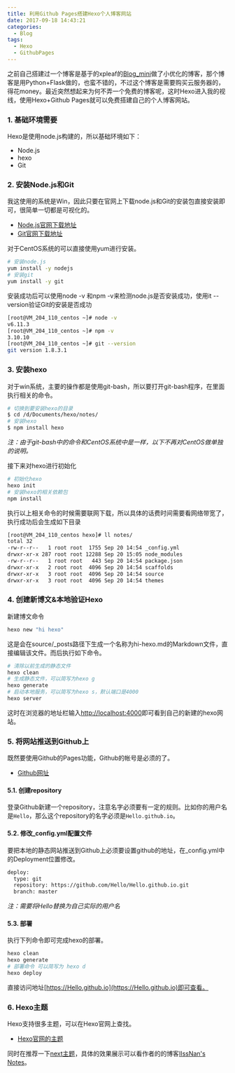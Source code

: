 ```yaml
---
title: 利用Github Pages搭建Hexo个人博客网站
date: 2017-09-18 14:43:21
categories:
  - Blog
tags:
  - Hexo
  - GithubPages
---
```

之前自己搭建过一个博客是基于的xpleaf的[Blog_mini](https://github.com/xpleaf/Blog_mini)做了小优化的博客，那个博客是用Python+Flask做的，也蛮不错的，不过这个博客是需要购买云服务器的，得花money。最近突然想起来为何不弄一个免费的博客呢，这时Hexo进入我的视线，使用Hexo+Github Pages就可以免费搭建自己的个人博客网站。

<!-- more -->

### 1. 基础环境需要
Hexo是使用node.js构建的，所以基础环境如下：
- Node.js
- hexo
- Git

### 2. 安装Node.js和Git
我这使用的系统是Win，因此只要在官网上下载node.js和Git的安装包直接安装即可，很简单一切都是可视化的。
- [Node.js官网下载地址](https://nodejs.org/en/)
- [Git官网下载地址](https://git-scm.com/downloads)

对于CentOS系统的可以直接使用yum进行安装。
```bash
# 安装node.js
yum install -y nodejs 
# 安装git
yum install -y git
```
安装成功后可以使用node -v 和npm -v来检测node.js是否安装成功，使用it --version验证Git的安装是否成功
```bash
[root@VM_204_110_centos ~]# node -v
v6.11.3
[root@VM_204_110_centos ~]# npm -v
3.10.10
[root@VM_204_110_centos ~]# git --version
git version 1.8.3.1
```
### 3. 安装hexo
对于win系统，主要的操作都是使用git-bash，所以要打开git-bash程序，在里面执行相关的命令。
```bash
# 切换到要安装hexo的目录
$ cd /d/Documents/hexo/notes/
# 安装hexo
$ npm install hexo
```
*注：由于git-bash中的命令和CentOS系统中是一样，以下不再对CentOS做单独的说明。*

接下来对hexo进行初始化
```bash
# 初始化hexo
hexo init
# 安装hexo的相关依赖包
npm install
```
执行以上相关命令的时候需要联网下载，所以具体的话费时间需要看网络带宽了，执行成功后会生成如下目录
```bash
[root@VM_204_110_centos hexo]# ll notes/
total 32
-rw-r--r--   1 root root  1755 Sep 20 14:54 _config.yml
drwxr-xr-x 287 root root 12288 Sep 20 15:05 node_modules
-rw-r--r--   1 root root   443 Sep 20 14:54 package.json
drwxr-xr-x   2 root root  4096 Sep 20 14:54 scaffolds
drwxr-xr-x   3 root root  4096 Sep 20 14:54 source
drwxr-xr-x   3 root root  4096 Sep 20 14:54 themes
```
### 4. 创建新博文&本地验证Hexo
新建博文命令
```bash
hexo new "hi hexo"
```
这是会在source/_posts路径下生成一个名称为hi-hexo.md的Markdown文件，直接编辑该文件。而后执行如下命令。
```bash
# 清除以前生成的静态文件
hexo clean
# 生成静态文件，可以简写为hexo g
hexo generate
# 启动本地服务，可以简写为hexo s，默认端口是4000
hexo server
```
这时在浏览器的地址栏输入[http://localhost:4000](http://localhost:4000)即可看到自己的新建的hexo网站。

### 5. 将网站推送到Github上
既然要使用Github的Pages功能，Github的帐号是必须的了。
- [Github网址](https://github.com/)

#### 5.1. 创建repository
登录Github新建一个repository，注意名字必须要有一定的规则。比如你的用户名是`Hello`，那么这个repository的名字必须是`Hello.github.io`。
#### 5.2. 修改_config.yml配置文件
要把本地的静态网站推送到Github上必须要设置github的地址，在_config.yml中的Deployment位置修改。
```bash
deploy:
  type: git
  repository: https://github.com/Hello/Hello.github.io.git
  branch: master
```
*注：需要将Hello替换为自己实际的用户名*
#### 5.3. 部署
执行下列命令即可完成hexo的部署。

```bash
hexo clean
hexo generate
# 部署命令 可以简写为 hexo d
hexo deploy
```
直接访问地址[https://Hello.github.io](https://Hello.github.io)即可查看。
### 6. Hexo主题
Hexo支持很多主题，可以在Hexo官网上查找。
- [Hexo官网的主题](https://hexo.io/themes/)

同时在推荐一下[next主题](https://github.com/iissnan/hexo-theme-next)，具体的效果展示可以看作者的的博客[IIssNan's Notes](http://notes.iissnan.com)。